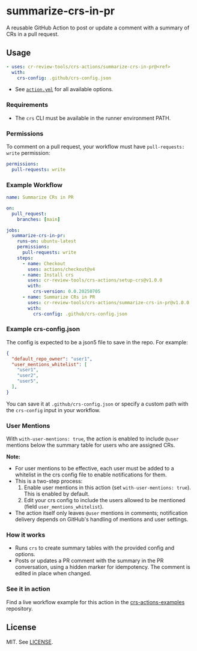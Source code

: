 # summarize-crs-in-pr

A reusable GitHub Action to post or update a comment with a summary of CRs in a pull request.

## Usage

```yaml
- uses: cr-review-tools/crs-actions/summarize-crs-in-pr@<ref>
  with:
    crs-config: .github/crs-config.json
```

- See [`action.yml`](./action.yml) for all available options.

### Requirements

- The `crs` CLI must be available in the runner environment PATH.

### Permissions

To comment on a pull request, your workflow must have `pull-requests: write` permission:

```yaml
permissions:
  pull-requests: write
```

### Example Workflow

```yaml
name: Summarize CRs in PR

on:
  pull_request:
    branches: [main]

jobs:
  summarize-crs-in-pr:
    runs-on: ubuntu-latest
    permissions:
      pull-requests: write
    steps:
      - name: Checkout
        uses: actions/checkout@v4
      - name: Install crs
        uses: cr-review-tools/crs-actions/setup-crs@v1.0.0
        with:
          crs-version: 0.0.20250705
      - name: Summarize CRs in PR
        uses: cr-review-tools/crs-actions/summarize-crs-in-pr@v1.0.0
        with:
          crs-config: .github/crs-config.json
```

### Example crs-config.json

The config is expected to be a json5 file to save in the repo. For example:

```json
{
  "default_repo_owner": "user1",
  "user_mentions_whitelist": [
    "user1",
    "user2",
    "user5",
  ],
}
```

You can save it at `.github/crs-config.json` or specify a custom path with the `crs-config` input in your workflow.

### User Mentions

With `with-user-mentions: true`, the action is enabled to include `@user` mentions below the summary table for users who are assigned CRs.

**Note:**

- For user mentions to be effective, each user must be added to a whitelist in the crs config file to enable notifications for them.
- This is a two-step process:
  1. Enable user mentions in this action (set `with-user-mentions: true`). This is enabled by default.
  2. Edit your crs config to include the users allowed to be mentioned (field `user_mentions_whitelist`).
- The action itself only leaves `@user` mentions in comments; notification delivery depends on GitHub's handling of mentions and user settings.

### How it works

- Runs `crs` to create summary tables with the provided config and options.
- Posts or updates a PR comment with the summary in the PR conversation, using a hidden marker for idempotency. The comment is edited in place when changed.

### See it in action

Find a live workflow example for this action in the [crs-actions-examples](https://github.com/cr-review-tools/crs-actions-examples) repository.

## License

MIT. See [LICENSE](../LICENSE).
